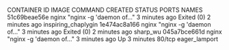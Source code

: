 CONTAINER ID        IMAGE               COMMAND                  CREATED             STATUS                     PORTS               NAMES
51c69beae56e        nginx               "nginx -g 'daemon of…"   3 minutes ago       Exited (0) 2 minutes ago                       inspiring_chaplygin
1e474ac8a166        nginx               "nginx -g 'daemon of…"   3 minutes ago       Exited (0) 2 minutes ago                       sharp_wu
045a7bce661d        nginx               "nginx -g 'daemon of…"   3 minutes ago       Up 3 minutes               80/tcp              eager_lamport
